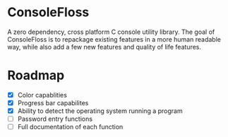 # ConsoleFloss
A zero dependency, cross platform C console utility library. The goal of ConsoleFloss is to repackage existing features in a more human readable way, while also add a few new features and quality of life features.
# Roadmap
- [X] Color capablities
- [X] Progress bar capabilites
- [X] Ability to detect the operating system running a program
- [ ] Password entry functions
- [ ] Full documentation of each function

